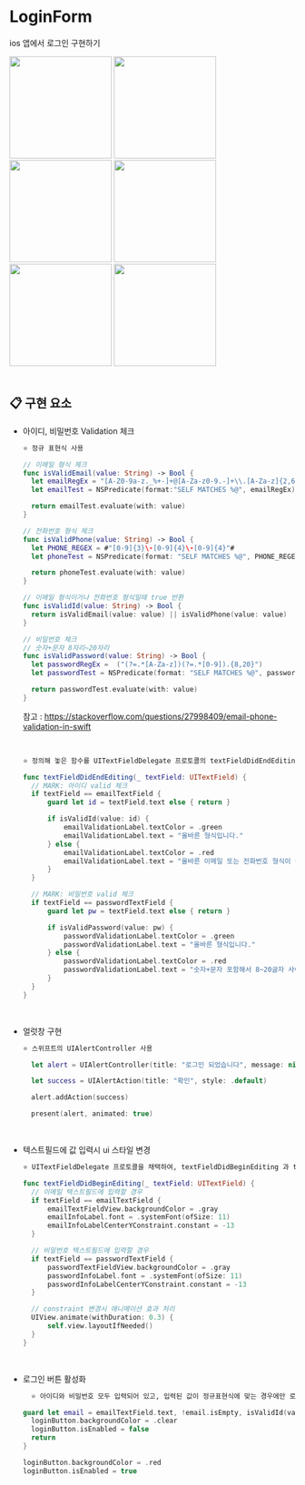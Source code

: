 # LoginForm

ios 앱에서 로그인 구현하기

<div>
    <span>
        <img src="https://user-images.githubusercontent.com/75922558/194800000-e755f72e-a1b5-4ba1-a2bc-77fe9641f27e.png" width="180"/>
    </span>
    <span>
        <img src="https://user-images.githubusercontent.com/75922558/194800003-3f45b468-960f-4682-beab-e8ab71204852.png" width="180"/>
    </span>
    <span>
        <img src="https://user-images.githubusercontent.com/75922558/194800010-0aa42ae8-be7d-4c7e-b514-6fd3b0fa2490.png" width="180"/>
    </span>
    <span>
        <img src="https://user-images.githubusercontent.com/75922558/194800011-366d415c-c77f-46f7-93e9-0433411bba3e.png" width="180"/>
    </span>
    <span>
        <img src="https://user-images.githubusercontent.com/75922558/194800013-44dae101-c1ee-4c36-8bbe-176a82396dc7.png" width="180"/>
    </span>
    <span>
        <img src="https://user-images.githubusercontent.com/75922558/194800014-5a0a3821-edee-4087-ad45-77754d1a5fdf.png" width="180"/>
    </span>
</div>

<br/>

## 📋 구현 요소

- 아이디, 비밀번호 Validation 체크

  ```txt
  ⭐️ 정규 표현식 사용
  ```

  ```Swift
  // 이메일 형식 체크
  func isValidEmail(value: String) -> Bool {
  	let emailRegEx = "[A-Z0-9a-z._%+-]+@[A-Za-z0-9.-]+\\.[A-Za-z]{2,64}"
  	let emailTest = NSPredicate(format:"SELF MATCHES %@", emailRegEx)

  	return emailTest.evaluate(with: value)
  }

  // 전화번호 형식 체크
  func isValidPhone(value: String) -> Bool {
  	let PHONE_REGEX = #"[0-9]{3}\-[0-9]{4}\-[0-9]{4}"#
  	let phoneTest = NSPredicate(format: "SELF MATCHES %@", PHONE_REGEX)

  	return phoneTest.evaluate(with: value)
  }

  // 이메일 형식이거나 전화번호 형식일때 true 반환
  func isValidId(value: String) -> Bool {
  	return isValidEmail(value: value) || isValidPhone(value: value)
  }

  // 비밀번호 체크
  // 숫자+문자 8자리~20자리
  func isValidPassword(value: String) -> Bool {
  	let passwordRegEx =  ("(?=.*[A-Za-z])(?=.*[0-9]).{8,20}")
  	let passwordTest = NSPredicate(format: "SELF MATCHES %@", passwordRegEx)

  	return passwordTest.evaluate(with: value)
  }
  ```

  참고 : https://stackoverflow.com/questions/27998409/email-phone-validation-in-swift

    <br/>

  ```txt
  ⭐️ 정의해 놓은 함수를 UITextFieldDelegate 프로토콜의 textFieldDidEndEditing 메서드 안에서 사용하여 validation 관련 ui를 구현함
  ```

  ```Swift
  func textFieldDidEndEditing(_ textField: UITextField) {
    // MARK: 아이디 valid 체크
  	if textField == emailTextField {
  		guard let id = textField.text else { return }

  		if isValidId(value: id) {
  			emailValidationLabel.textColor = .green
  			emailValidationLabel.text = "올바른 형식입니다."
  		} else {
  			emailValidationLabel.textColor = .red
  			emailValidationLabel.text = "올바른 이메일 또는 전화번호 형식이 아닙니다."
  		}
  	}

  	// MARK: 비밀번호 valid 체크
  	if textField == passwordTextField {
  		guard let pw = textField.text else { return }

  		if isValidPassword(value: pw) {
  			passwordValidationLabel.textColor = .green
  			passwordValidationLabel.text = "올바른 형식입니다."
  		} else {
  			passwordValidationLabel.textColor = .red
  			passwordValidationLabel.text = "숫자+문자 포함해서 8~20글자 사이로 입력하세요."
  		}
  	}
  }
  ```

    <br/>

- 얼럿창 구현

  ```txt
  ⭐️ 스위프트의 UIAlertController 사용
  ```

  ```Swift
    let alert = UIAlertController(title: "로그인 되었습니다", message: nil, preferredStyle: .alert)

  	let success = UIAlertAction(title: "확인", style: .default)

  	alert.addAction(success)

  	present(alert, animated: true)
  ```

  <br/>

- 텍스트필드에 값 입력시 ui 스타일 변경

  ```txt
  ⭐️ UITextFieldDelegate 프로토콜을 채택하여, textFieldDidBeginEditing 과 textFieldDidEndEditing 메서드를 활용하여 구현함
  ```

  ```Swift
  func textFieldDidBeginEditing(_ textField: UITextField) {
    // 이메일 텍스트필드에 입력할 경우
  	if textField == emailTextField {
  		emailTextFieldView.backgroundColor = .gray
  		emailInfoLabel.font = .systemFont(ofSize: 11)
  		emailInfoLabelCenterYConstraint.constant = -13
  	}

    // 비밀번호 텍스트필드에 입력할 경우
  	if textField == passwordTextField {
  		passwordTextFieldView.backgroundColor = .gray
  		passwordInfoLabel.font = .systemFont(ofSize: 11)
  		passwordInfoLabelCenterYConstraint.constant = -13
  	}

    // constraint 변경시 애니메이션 효과 처리
  	UIView.animate(withDuration: 0.3) {
  		self.view.layoutIfNeeded()
  	}
  }
  ```

  <br/>

- 로그인 버튼 활성화

  ```txt
    ⭐️ 아이디와 비밀번호 모두 입력되어 있고, 입력된 값이 정규표현식에 맞는 경우에만 로그인 버튼이 활성화된다.
  ```

  ```Swift
  guard let email = emailTextField.text, !email.isEmpty, isValidId(value: email), let password = passwordTextField.text, !password.isEmpty, isValidPassword(value: password) else {
    loginButton.backgroundColor = .clear
    loginButton.isEnabled = false
    return
  }

  loginButton.backgroundColor = .red
  loginButton.isEnabled = true
  ```
